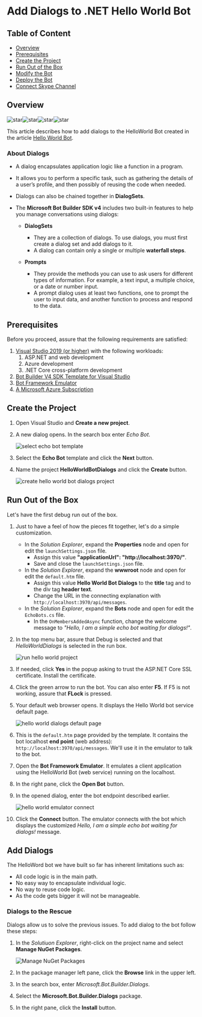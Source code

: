 # Add Dialogs to .NET Hello World Bot

## Table of Content

- [Overview](#overview)
- [Prerequisites](#prerequisites)
- [Create the Project](#create-the-project)
- [Run Out of the Box](#run-out-of-the-box)
- [Modify the Bot](#modify-the-bot)
- [Deploy the Bot](#deploy-the-bot)
- [Connect Skype Channel](#connect-skype-channel)


## Overview

![star](../../Media/Generic/star.png)![star](../../Media/Generic/star.png)![star](../../Media/Generic/star.png)![star](../../Media/Generic/star.png)

This article describes how to add dialogs to the HelloWorld Bot created in the article [Hello World Bot](HelloWorldBot.md).  

### About Dialogs

- A dialog encapsulates application logic like a function in a program.
- It allows you to perform a specific task, such as gathering the details of a user’s profile, and then possibly of reusing the code when needed.
- Dialogs can also be chained together in **DialogSets**.

- The **Microsoft Bot Builder SDK v4** includes two built-in features to help you manage conversations using dialogs:

  - **DialogSets**
    - They are a collection of dialogs. To use dialogs, you must first create a dialog set and add dialogs to it.
    - A dialog can contain only a single or multiple **waterfall steps**.

  - **Prompts**
    - They provide the methods you can use to ask users for different types of information. For example, a text input, a multiple choice, or a date or number input. 
    - A prompt dialog uses at least two functions, one to prompt the user to input data, and another function to process and respond to the data.


## Prerequisites

Before you proceed, assure that the following requirements are satisfied:

1. [Visual Studio 2019 (or higher)](https://visualstudio.microsoft.com/vs/) with the following workloads:
    1. ASP.NET and web development
    1. Azure development
    1. .NET Core cross-platform development
1. [Bot Builder V4 SDK Template for Visual Studio](https://marketplace.visualstudio.com/items?itemName=BotBuilder.botbuilderv4)
1. [Bot Framework Emulator](https://github.com/Microsoft/BotFramework-Emulator/releases/)
1. [A Microsoft Azure Subscription](https://azure.microsoft.com/en-us/free/?v=18.23)

## Create the Project

1. Open Visual Studio and **Create a new project**.
1. A new dialog opens. In the search box enter *Echo Bot*.

    ![select echo bot template](../../Media/Examples/select_echo_bot_template_VS19.png)
1. Select the **Echo Bot** template and click the **Next** button.
1. Name the project **HelloWorldBotDialogs** and click the **Create** button.

    ![create hello world bot dialogs project](../../Media/Examples/Dialogs/create_hello_world_dialogs_project.png)

## Run Out of the Box

Let's have the first debug run out of the box.

1. Just to have a feel of how the pieces fit together, let's do a simple customization.
    - In the *Solution Explorer*, expand the **Properties** node and open for edit the
    `launchSettings.json` file.
        - Assign this value  **"applicationUrl": "http://localhost:3970/"**.
        - Save and close the `launchSettings.json` file.
    - In the *Solution Explorer*, expand the **wwwroot** node and open for edit the `default.htm` file.
        - Assign this value **Hello World Bot Dialogs** to the **title** tag and to the div tag **header text**.
        - Change the URL in the connecting explanation with `http://localhost:3970/api/messages`.
    - In the *Solution Explorer*, expand the **Bots** node and open for edit the `EchoBots.cs` file.
        - In the `OnMembersAddedAsync` function, change the welcome message to *"Hello, I am a simple echo bot waiting for dialogs!"*.
1. In the top menu bar, assure that Debug is selected and that *HelloWorldDialogs* is selected in the run box.

    ![run hello world project](../../Media/Examples/Dialogs/run_hello_world_dialogs.png)

1. If needed, click **Yes** in the popup asking to trust the ASP.NET Core SSL certificate. Install the certificate.
1. Click the green arrow to run the bot. You can also enter **F5**. If F5 is not working, assure that **FLock** is pressed.
1. Your default web browser opens. It displays the Hello World bot service default page.

    ![hello world dialogs default page](../../Media/Examples/Dialogs/hello_world_dialogs_default_page.png)
1. This is the `default.htm` page provided by the template.  It contains the bot localhost **end point** (web address): `http://localhost:3970/api/messages`. We'll use it in the emulator to talk to the bot.

1. Open the **Bot Framework Emulator**. It emulates a client application using the HelloWorld Bot (web service) running on the localhost.
1. In the right pane, click the **Open Bot** button.
1. In the opened dialog, enter the bot endpoint described earlier.

    ![hello world emulator connect](../../Media/Examples/Dialogs/hello_world_dialogs_emulator_connect.png)

1. Click the **Connect** button. The emulator connects with the bot which displays the customized *Hello, I am a simple echo bot waiting for dialogs!* message.

## Add Dialogs 

The HelloWord bot we have built so far has inherent limitations such as:

- All code logic is in the main path.
- No easy way to encapsulate individual logic.
- No way to reuse code logic.
- As the code gets bigger it will not be manageable.

### Dialogs to the Rescue

Dialogs allow us to solve the previous issues. To add dialog to the bot follow these steps:

1. In the *Solutiuon Explorer*, right-click on the project name and select **Manage NuGet Packages**.

    ![Manage NuGet Packages](../../Media/Examples/Dialogs/NuGetPackages.png)
1. In the package manager left pane, click the **Browse** link in the upper left.
1. In the search box, enter *Microsoft.Bot.Builder.Dialogs*.
1. Select the **Microsoft.Bot.Builder.Dialogs** package.
1. In the right pane, click the **Install** button.

